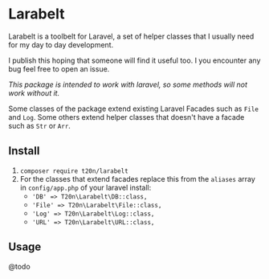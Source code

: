 # Larabelt 

Larabelt is a toolbelt for Laravel, a set of helper classes that I usually need for my day to day development.

I publish this hoping that someone will find it useful too. I you encounter any bug feel free to open an issue.

_This package is intended to work with laravel, so some methods will not work without it._

Some classes of the package extend existing Laravel Facades such as `File` and `Log`. Some others extend helper classes that doesn't have a facade such as `Str` or `Arr`.



## Install

1. `composer require t20n/larabelt`
2. For the classes that extend facades replace this from the `aliases` array in `config/app.php` of your laravel install:
	- `'DB' => T20n\Larabelt\DB::class,`
	- `'File' => T20n\Larabelt\File::class,`
	- `'Log' => T20n\Larabelt\Log::class,`
	- `'URL' => T20n\Larabelt\URL::class,`

## Usage

@todo